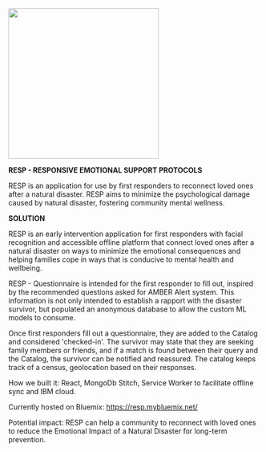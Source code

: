 <img src="https://raw.githubusercontent.com/avarenee/RESP/master/src/assets/RESPlogo.png" width="300" height="300" style="text-align : center">


**RESP - RESPONSIVE EMOTIONAL SUPPORT PROTOCOLS**

RESP is an application for use by first responders to reconnect loved ones after a natural disaster. RESP aims to minimize the psychological damage caused by natural disaster, fostering community mental wellness.

**SOLUTION**

RESP is an early intervention application for first responders with facial recognition and accessible offline platform that connect loved ones  after a natural disaster on ways to minimize the emotional consequences and helping families cope in ways that is conducive to mental health and wellbeing. 

RESP - Questionnaire is intended for the first responder to fill out, inspired by the recommended questions asked for AMBER Alert system. This information is not only intended to establish a rapport with the disaster survivor, but populated an anonymous database to allow the custom ML models to consume.  

Once first responders fill out a questionnaire, they are added to the Catalog and considered 'checked-in'. The survivor may  state that they are seeking family members or friends, and if a match is found between their query and the Catalog, the survivor can be notified and reassured. The catalog keeps track of a census, geolocation based on their responses.

How we built it: React, MongoDb Stitch, Service Worker to facilitate offline sync and IBM cloud.

Currently hosted on Bluemix: https://resp.mybluemix.net/

Potential impact:  RESP can help  a community to reconnect with loved ones  to reduce the Emotional Impact of a Natural Disaster for long-term prevention.




